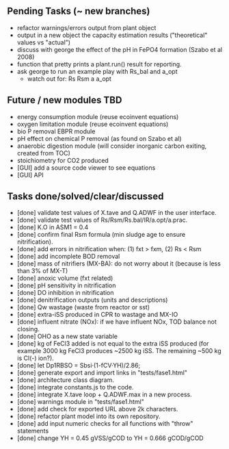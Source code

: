 ## Pending Tasks (~ new branches)
  - refactor warnings/errors output from plant object
  - output in a new object the capacity estimation results ("theoretical" values vs "actual")
  - discuss with george the effect of the pH in FePO4 formation (Szabo et al 2008)
  - function that pretty prints a plant.run() result for reporting.
  - ask george to run an example play with Rs_bal and a_opt
    - watch out for:
      Rs Rsm a a_opt

## Future / new modules TBD
  - energy consumption module (reuse ecoinvent equations)
  - oxygen limitation module (reuse ecoinvent equations)
  - bio P removal EBPR module
  - pH effect on chemical P removal (as found on Szabo et al)
  - anaerobic digestion module (will consider inorganic carbon exiting, created
    from TOC)
  - stoichiometry for CO2 produced
  - [GUI] add a source code viewer to see equations
  - [GUI] API

## Tasks done/solved/clear/discussed
  - [done] validate test values of X.tave and Q.ADWF in the user interface.
  - [done] validate test values of Rs/Rsm/Rs.bal/IR/a.opt/a.prac.
  - [done] K.O in ASM1 = 0.4
  - [done] confirm final Rsm formula (min sludge age to ensure nitrification).
  - [done] add errors in nitrification when: (1) fxt > fxm, (2) Rs < Rsm
  - [done] add incomplete BOD removal
  - [done] mass of nitrifiers (MX-BA): do not worry about it (because is less than 3% of MX-T)
  - [done] anoxic volume (fxt related)
  - [done] pH sensitivity in nitrification
  - [done] DO inhibition in nitrification
  - [done] denitrification outputs (units and descriptions)
  - [done] Qw wastage (waste from reactor or sst)
  - [done] extra-iSS produced in CPR to wastage and MX-IO
  - [done] influent nitrate (NOx): if we have influent NOx, TOD balance not closing.
  - [done] OHO as a new state variable
  - [done] kg of FeCl3 added is not equal to the extra iSS produced (for
    example 3000 kg FeCl3 produces ~2500 kg iSS. The remaining ~500 kg is Cl(-) ion?).
  - [done] let Dp1RBSO = Sbsi·(1-fCV·YH)/2.86;
  - [done] generate export and import links in "tests/fase1.html"
  - [done] architecture class diagram.
  - [done] integrate constants.js to the code.
  - [done] integrate X.tave loop + Q.ADWF.max in a new process.
  - [done] warnings module in "tests/fase1.html"
  - [done] add check for exported URL above 2k characters.
  - [done] refactor plant model into its own repository.
  - [done] add input numeric checks for all functions with "throw" statements
  - [done] change YH = 0.45 gVSS/gCOD to YH = 0.666 gCOD/gCOD
